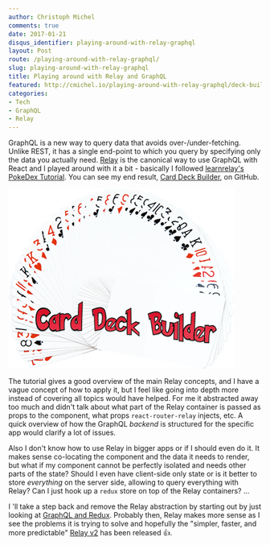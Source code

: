 ```yaml
---
author: Christoph Michel
comments: true
date: 2017-01-21
disqus_identifier: playing-around-with-relay-graphql
layout: Post
route: /playing-around-with-relay-graphql/
slug: playing-around-with-relay-graphql
title: Playing around with Relay and GraphQL
featured: http://cmichel.io/playing-around-with-relay-graphql/deck-builder.png
categories:
- Tech
- GraphQL
- Relay
---
```


GraphQL is a new way to query data that avoids over-/under-fetching. Unlike REST, it has a single end-point to which you query by specifying only the data you actually need.
[Relay](https://facebook.github.io/relay/) is the canonical way to use GraphQL with React and I played around with it a bit - basically I followed [learnrelay's PokeDex Tutorial](https://www.learnrelay.org/). 
You can see my end result, [Card Deck Builder](https://github.com/MrToph/deck-builder), on GitHub.

![Deck Builder](./deck-builder.png)

The tutorial gives a good overview of the main Relay concepts, and I have a vague concept of how to apply it, but I feel like going into depth more instead of covering all topics would have helped.
For me it abstracted away too much and didn't talk about what part of the Relay container is passed as props to the component, what props `react-router-relay` injects, etc. A quick overview of how the GraphQL _backend_ is structured for the specific app would clarify a lot of issues.

Also I don't know how to use Relay in bigger apps or if I should even do it. It makes sense co-locating the component and the data it needs to render, but what if my component cannot be perfectly isolated and needs other parts of the state? Should I even have client-side only state or is it better to store _everything_ on the server side, allowing to query everything with Relay? Can I just hook up a `redux` store on top of the Relay containers? ...

I 'll take a step back and remove the Relay abstraction by starting out by just looking at [GraphQL and Redux](https://medium.com/@thisbejim/getting-started-with-redux-and-graphql-8384b3b25c56#.cc9hyy2ch).
Probably then, Relay makes more sense as I see the problems it is trying to solve and hopefully the "simpler, faster, and more predictable" [Relay v2](https://github.com/facebook/relay/issues/1369) has been released 👍.

